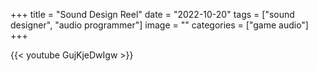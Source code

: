 +++
title = "Sound Design Reel"
date = "2022-10-20"
tags = ["sound designer", "audio programmer"]
image = ""
categories = ["game audio"]
+++

{{< youtube GujKjeDwIgw >}}


<!--more-->
